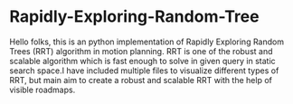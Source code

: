 # Rapidly-Exploring-Random-Tree

Hello folks,
this is an python implementation of Rapidly Exploring Random Trees (RRT) algorithm in motion planning. RRT is one of the robust and scalable algorithm which is fast enough to solve in given query in static search space.I have included multiple files to visualize different types of RRT, but main aim to create a robust and scalable RRT with the help of visible roadmaps. 
           
           
           
